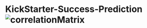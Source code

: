 # KickStarter-Success-Prediction![correlationMatrix](https://user-images.githubusercontent.com/65743503/157475752-0ca3c51f-2481-490d-adb4-2b039fa507e9.png)
